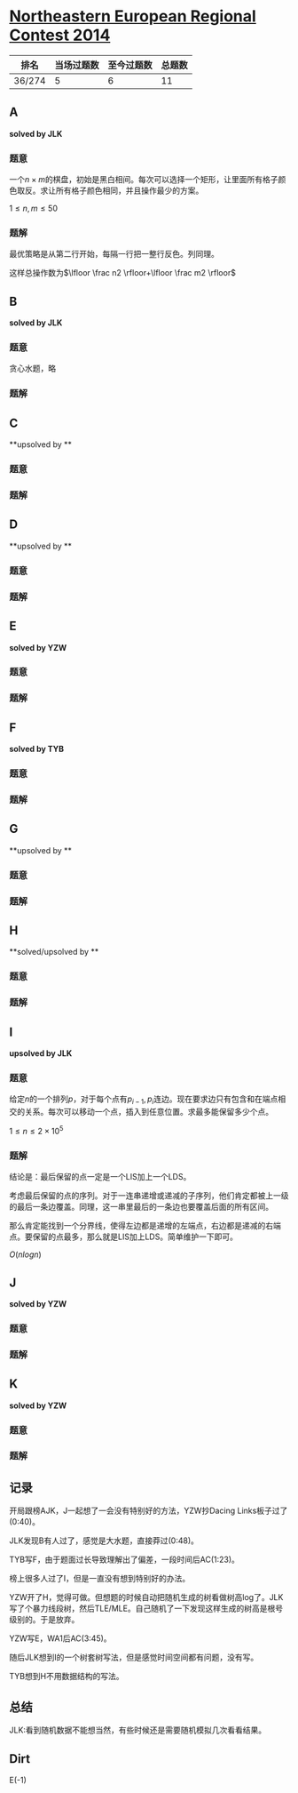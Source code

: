 # [Northeastern European Regional Contest 2014](http://opentrains.snarknews.info/~ejudge/team.cgi?SID=11ef6c312a1d57a6)

| 排名   | 当场过题数 | 至今过题数 | 总题数 |
| ------ | ---------- | ---------- | ------ |
| 36/274 | 5          | 6          | 11     |

## **A**

**solved by JLK**

### 题意

一个$n \times m$的棋盘，初始是黑白相间。每次可以选择一个矩形，让里面所有格子颜色取反。求让所有格子颜色相同，并且操作最少的方案。

$1 \le n,m \le 50$

### 题解

最优策略是从第二行开始，每隔一行把一整行反色。列同理。

这样总操作数为$\lfloor \frac n2 \rfloor+\lfloor \frac m2 \rfloor$

## **B**

**solved by JLK**

### 题意

贪心水题，略

### 题解



## **C**

**upsolved by **

### 题意



### 题解



## **D**

**upsolved by **

### 题意



### 题解



## **E**

**solved by YZW**

### 题意



### 题解



## **F**

**solved by TYB**

### 题意



### 题解



## **G**

**upsolved by **

### 题意



### 题解



## **H**

**solved/upsolved by **

### 题意



### 题解



## **I**

**upsolved by JLK**

### 题意

给定$n$的一个排列$p$，对于每个点有$p_{i-1},p_i$连边。现在要求边只有包含和在端点相交的关系。每次可以移动一个点，插入到任意位置。求最多能保留多少个点。

$1 \le n \le 2\times 10^5$

### 题解

结论是：最后保留的点一定是一个LIS加上一个LDS。

考虑最后保留的点的序列。对于一连串递增或递减的子序列，他们肯定都被上一级的最后一条边覆盖。同理，这一串里最后的一条边也要覆盖后面的所有区间。

那么肯定能找到一个分界线，使得左边都是递增的左端点，右边都是递减的右端点。要保留的点最多，那么就是LIS加上LDS。简单维护一下即可。

$O(nlogn)$

## **J**

**solved by YZW**

### 题意



### 题解



## **K**

**solved by YZW**

### 题意



### 题解



## **记录**

开局跟榜AJK，J一起想了一会没有特别好的方法，YZW抄Dacing Links板子过了(0:40)。

JLK发现B有人过了，感觉是大水题，直接莽过(0:48)。

TYB写F，由于题面过长导致理解出了偏差，一段时间后AC(1:23)。

榜上很多人过了I，但是一直没有想到特别好的办法。

YZW开了H，觉得可做。但想题的时候自动把随机生成的树看做树高log了。JLK写了个暴力线段树，然后TLE/MLE。自己随机了一下发现这样生成的树高是根号级别的。于是放弃。

YZW写E，WA1后AC(3:45)。

随后JLK想到I的一个树套树写法，但是感觉时间空间都有问题，没有写。

TYB想到H不用数据结构的写法。

## **总结**

JLK:看到随机数据不能想当然，有些时候还是需要随机模拟几次看看结果。

## **Dirt**

E(-1)

